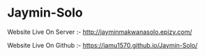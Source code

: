 # Jaymin-Solo

Website Live On Server :- http://jayminmakwanasolo.epizy.com/

Website Live On Github :- https://jamu1570.github.io/Jaymin-Solo/
